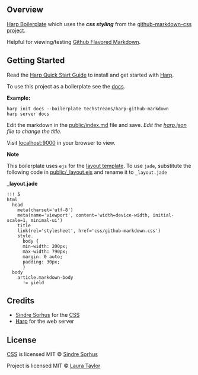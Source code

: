 ## Overview

[Harp Boilerplate](http://harpjs.com/) which uses the ***css styling*** from the [github-markdown-css project](https://github.com/sindresorhus/github-markdown-css).  

Helpful for viewing/testing [Github Flavored Markdown](https://help.github.com/articles/github-flavored-markdown).

## Getting Started

Read the [Harp Quick Start Guide](http://harpjs.com/docs/quick-start) to install and get started with [Harp](http://harpjs.com/).

To use this project as a boilerplate see the [docs](http://harpjs.com/docs/environment/init).

**Example:**

```
harp init docs --boilerplate techstreams/harp-github-markdown
harp server docs
```

Edit the markdown in the [public/index.md](public/index.md) file and save.  *Edit the [harp.json](harp.json) file to change the title.*

Visit [localhost:9000](http://localhost:9000) in your browser to view.



**Note**

This boilerplate uses `ejs` for the [layout template](public/_layout.ejs).   To use `jade`, substitute the following code in [public/_layout.ejs](public/_layout.ejs) and rename it to `_layout.jade`

**_layout.jade**

```
!!! 5
html
  head
    meta(charset='utf-8')
    meta(name='viewport', content='width=device-width, initial-scale=1, minimal-ui')
    title
    link(rel='stylesheet', href='css/github-markdown.css')
    style.
      body {
      min-width: 200px;
      max-width: 790px;
      margin: 0 auto;
      padding: 30px;
      }
  body
    article.markdown-body
      != yield
```


## Credits

* [Sindre Sorhus](http://sindresorhus.com) for the [CSS](https://github.com/sindresorhus/github-markdown-css)
* [Harp](http://harpjs.com/) for the web server


## License

[CSS](public/css/github-markdown.css) is licensed MIT © [Sindre Sorhus](http://sindresorhus.com)

Project is licensed MIT © [Laura Taylor](https://github.com/techstreams)
